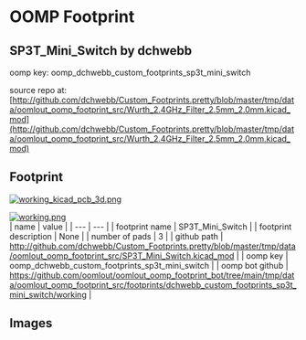 # OOMP Footprint  
## SP3T_Mini_Switch  by dchwebb  
  
oomp key: oomp_dchwebb_custom_footprints_sp3t_mini_switch  
  
source repo at: [http://github.com/dchwebb/Custom_Footprints.pretty/blob/master/tmp/data/oomlout_oomp_footprint_src/Wurth_2.4GHz_Filter_2.5mm_2.0mm.kicad_mod](http://github.com/dchwebb/Custom_Footprints.pretty/blob/master/tmp/data/oomlout_oomp_footprint_src/Wurth_2.4GHz_Filter_2.5mm_2.0mm.kicad_mod)  
## Footprint  
  
[![working_kicad_pcb_3d.png](working_kicad_pcb_3d_600.png)](working_kicad_pcb_3d.png)  
  
[![working.png](working_600.png)](working.png)  
| name | value | 
| --- | --- | 
| footprint name | SP3T_Mini_Switch | 
| footprint description | None | 
| number of pads | 3 | 
| github path | http://github.com/dchwebb/Custom_Footprints.pretty/blob/master/tmp/data/oomlout_oomp_footprint_src/SP3T_Mini_Switch.kicad_mod | 
| oomp key | oomp_dchwebb_custom_footprints_sp3t_mini_switch | 
| oomp bot github | https://github.com/oomlout/oomlout_oomp_footprint_bot/tree/main/tmp/data/oomlout_oomp_footprint_src/footprints/dchwebb_custom_footprints_sp3t_mini_switch/working | 
## Images  
